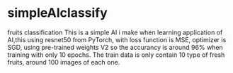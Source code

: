 # simpleAIclassify
fruits classification
This is a simple AI i make when learning application of AI,this using resnet50 from PyTorch, 
with loss function is MSE, optimizer is SGD, using pre-trained weights V2 so the accurancy is around 96% when training with only 10 epochs.
The train data is only contain 10 type of fresh fruits, around 100 images of each one.

